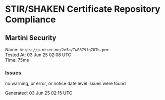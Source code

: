 # STIR/SHAKEN Certificate Repository Compliance

## Martini Security

Name: `https://p.mtsec.me/2e5a/TwR379fg7UTb.pem`\
Tested At: 03 Jun 25 02:08 UTC\
Time: 75ms

### Issues

no warning, or error, or notice date level issues were found

Generated: 03 Jun 25 02:15 UTC